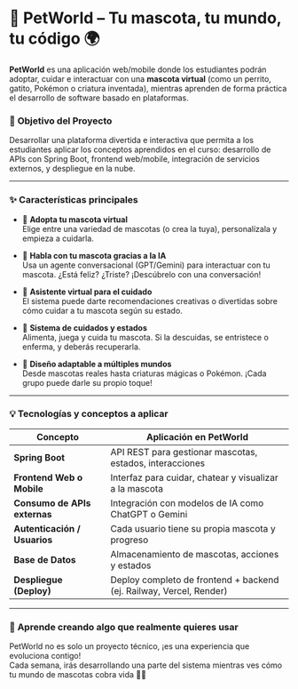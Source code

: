 # 🐾 **PetWorld – Tu mascota, tu mundo, tu código** 🌍

**PetWorld** es una aplicación web/mobile donde los estudiantes podrán adoptar, cuidar e interactuar con una **mascota virtual** (como un perrito, gatito, Pokémon o criatura inventada), mientras aprenden de forma práctica el desarrollo de software basado en plataformas.

### 🎯 **Objetivo del Proyecto**
Desarrollar una plataforma divertida e interactiva que permita a los estudiantes aplicar los conceptos aprendidos en el curso: desarrollo de APIs con Spring Boot, frontend web/mobile, integración de servicios externos, y despliegue en la nube.

---

### ✨ **Características principales**

- 👶 **Adopta tu mascota virtual**  
  Elige entre una variedad de mascotas (o crea la tuya), personalízala y empieza a cuidarla.

- 💬 **Habla con tu mascota gracias a la IA**  
  Usa un agente conversacional (GPT/Gemini) para interactuar con tu mascota. ¿Está feliz? ¿Triste? ¡Descúbrelo con una conversación!

- 🧠 **Asistente virtual para el cuidado**  
  El sistema puede darte recomendaciones creativas o divertidas sobre cómo cuidar a tu mascota según su estado.

- 🍖 **Sistema de cuidados y estados**  
  Alimenta, juega y cuida tu mascota. Si la descuidas, se entristece o enferma, y deberás recuperarla.

- 🎨 **Diseño adaptable a múltiples mundos**  
  Desde mascotas reales hasta criaturas mágicas o Pokémon. ¡Cada grupo puede darle su propio toque!

---

### 💡 **Tecnologías y conceptos a aplicar**

| Concepto                       | Aplicación en PetWorld                                    |
|-------------------------------|------------------------------------------------------------|
| **Spring Boot**               | API REST para gestionar mascotas, estados, interacciones  |
| **Frontend Web o Mobile**     | Interfaz para cuidar, chatear y visualizar a la mascota   |
| **Consumo de APIs externas**  | Integración con modelos de IA como ChatGPT o Gemini       |
| **Autenticación / Usuarios**  | Cada usuario tiene su propia mascota y progreso           |
| **Base de Datos**             | Almacenamiento de mascotas, acciones y estados            |
| **Despliegue (Deploy)**       | Deploy completo de frontend + backend (ej. Railway, Vercel, Render) |

---

### 🚀 **Aprende creando algo que realmente quieres usar**
PetWorld no es solo un proyecto técnico, ¡es una experiencia que evoluciona contigo!  
Cada semana, irás desarrollando una parte del sistema mientras ves cómo tu mundo de mascotas cobra vida 🐶✨

